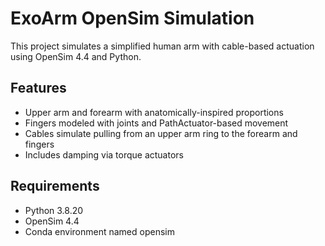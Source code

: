 # ExoArm OpenSim Simulation

This project simulates a simplified human arm with cable-based actuation using OpenSim 4.4 and Python.

## Features
- Upper arm and forearm with anatomically-inspired proportions
- Fingers modeled with joints and PathActuator-based movement
- Cables simulate pulling from an upper arm ring to the forearm and fingers
- Includes damping via torque actuators

## Requirements
- Python 3.8.20
- OpenSim 4.4
- Conda environment named opensim

